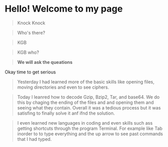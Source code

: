 # Hello! Welcome to my page 
> Knock Knock 

> Who's there? 

> KGB

> KGB who?

> **We will ask the queations**

Okay time to get serious 
> Yesterday I had learned more of the basic skills like opening files, moving directories and even to see ciphers. 

> Today I leanred how to decode Gzip, Bzip2, Tar, and base64. We do this by chaging the ending of the files and and opening them and seeing what they contain. Overall it was a tedious process but it was satisfing to finally solve it anf ifnd the solution. 

> I even learned new languages in coding and even skills such ass getting shortcuts through the program Terminal. For example like Tab inorder to to type everything and the up arrow to see past commands that I had typed.
